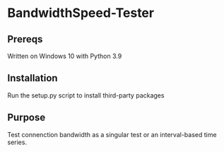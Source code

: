 # BandwidthSpeed-Tester

## Prereqs
Written on Windows 10 with Python 3.9

## Installation
Run the setup.py script to install third-party packages

## Purpose
Test connenction bandwidth as a singular test or an interval-based time series.